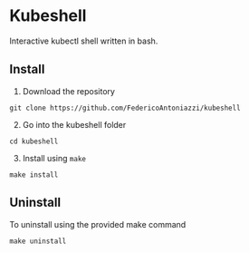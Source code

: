 # Kubeshell

Interactive kubectl shell written in bash.

## Install
1. Download the repository
```
git clone https://github.com/FedericoAntoniazzi/kubeshell
```
2. Go into the kubeshell folder
```
cd kubeshell
```
3. Install using `make`
```
make install
```

## Uninstall
To uninstall using the provided make command
```
make uninstall
```
